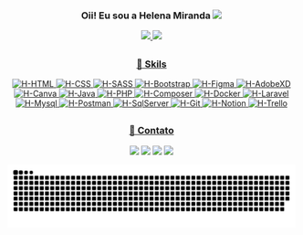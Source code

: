 ### <div align=center> Oii! Eu sou a Helena Miranda  <img src="https://raw.githubusercontent.com/iampavangandhi/iampavangandhi/master/gifs/Hi.gif" width="30px"></div>
<div align=center>
  <a href="https://github.com/hmiranda99">
  <img height="180em" src="https://github-readme-stats.vercel.app/api?username=hmiranda99&show_icons=true&theme=radical&include_all_commits=true&count_private=true"/>
  <img height="180em" src="https://github-readme-stats.vercel.app/api/top-langs/?username=hmiranda99&layout=compact&langs_count=7&theme=radical"/>
</div>

##
### <div align=center>🚀 Skils</div>
<div align=center>
<img alt="H-HTML" src="https://img.shields.io/badge/html5-%23E34F26.svg?style=for-the-badge&logo=html5&logoColor=white">
<img alt="H-CSS" src="https://img.shields.io/badge/css3-%231572B6.svg?style=for-the-badge&logo=css3&logoColor=white">
<img alt="H-SASS" src="https://img.shields.io/badge/Sass-CC6699?style=for-the-badge&logo=sass&logoColor=white">
<img alt="H-Bootstrap" src="https://img.shields.io/badge/Bootstrap-563D7C?style=for-the-badge&logo=bootstrap&logoColor=white">
<img alt="H-Figma" src="https://img.shields.io/badge/figma-%23F24E1E.svg?style=for-the-badge&logo=figma&logoColor=white">
<img alt="H-AdobeXD" src="https://img.shields.io/badge/Adobe%20XD-470137?style=for-the-badge&logo=Adobe%20XD&logoColor=#FF61F6">
<img alt="H-Canva" src="https://img.shields.io/badge/Canva-%2300C4CC.svg?&style=for-the-badge&logo=Canva&logoColor=white">
<img alt="H-Java" src="https://img.shields.io/badge/Java-ED8B00?style=for-the-badge&logo=java&logoColor=white">
<img alt="H-PHP" src="https://img.shields.io/badge/php-%23777BB4.svg?style=for-the-badge&logo=php&logoColor=white">
<img alt="H-Composer" src="https://img.shields.io/badge/Composer-885630?style=for-the-badge&logo=Composer&logoColor=white"> 
<img alt="H-Docker" src="https://img.shields.io/badge/Docker-2CA5E0?style=for-the-badge&logo=docker&logoColor=white">
<img alt="H-Laravel" src="https://img.shields.io/badge/Laravel-FF2D20?style=for-the-badge&logo=laravel&logoColor=white"> 
<img alt="H-Mysql" src="https://img.shields.io/badge/MySQL-00000F?style=for-the-badge&logo=mysql&logoColor=white">
<img alt="H-Postman" src="https://img.shields.io/badge/Postman-FF6C37?style=for-the-badge&logo=Postman&logoColor=white">
<img alt="H-SqlServer" src="https://img.shields.io/badge/Microsoft_SQL_Server-CC2927?style=for-the-badge&logo=microsoft-sql-server&logoColor=white">
<img alt="H-Git" src="https://img.shields.io/badge/GIT-E44C30?style=for-the-badge&logo=git&logoColor=white">
<img alt="H-Notion" src="https://img.shields.io/badge/Notion-000000?style=for-the-badge&logo=notion&logoColor=white">
<img alt="H-Trello" src="https://img.shields.io/badge/Trello-0052CC?style=for-the-badge&logo=trello&logoColor=white">
</div>

##
### <div align=center>📱 Contato</div>
<div align=center>
<a href="https://www.linkedin.com/in/helena-mirandas/"><img src="https://img.shields.io/badge/LinkedIn-0077B5?style=for-the-badge&logo=linkedin&logoColor=white"></a>
<a href="https://www.instagram.com/_hmiranda_/"><img src="https://img.shields.io/badge/Instagram-E4405F?style=for-the-badge&logo=instagram&logoColor=white"></a>
<a href="mailto:hmiranda1818@gmail.com"><img src="https://img.shields.io/badge/Gmail-D14836?style=for-the-badge&logo=gmail&logoColor=white"></a>
<a href="https://www.behance.net/helenamiranda1"><img src="https://img.shields.io/badge/Behance-1769ff?style=for-the-badge&logo=behance&logoColor=white"></a>
</div>

 ![Snake animation](https://github.com/hmiranda99/hmiranda99/blob/output/github-contribution-grid-snake.svg)

<!--
**hmiranda99/hmiranda99** is a ✨ _special_ ✨ repository because its `README.md` (this file) appears on your GitHub profile.

Here are some ideas to get you started:

- 🔭 I’m currently working on ...
- 🌱 I’m currently learning ...
- 👯 I’m looking to collaborate on ...
- 🤔 I’m looking for help with ...
- 💬 Ask me about ...
- 📫 How to reach me: ...
- 😄 Pronouns: ...
- ⚡ Fun fact: ...
-->
